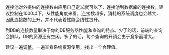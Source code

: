 


连接池对外提供的连接数由应用自己定义就可以了，连接池到数据库的连接数，建议控制在1000以下。从性能角度来看，连接数越多，消耗的系统调度也会越大，因此连接数的上升，并不代表着性能会线性提升。

到DB的连接数量取决于你的DB服务器性能和查询的特点。少了的话，前端的查询会排队，DB的资源还有空闲。多了的话，每个查询的开销会由于竞争而增大。

建议一遍调整，一遍查看系统资源使用，找出一个合理值。